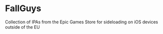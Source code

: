 # FallGuys
Collection of IPAs from the Epic Games Store for sideloading on iOS devices outside of the EU
